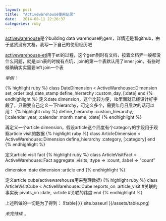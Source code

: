 ```yaml
---
layout: post
title:  "Activewarehouse使用记录"
date:   2014-08-11 22:26:37
categories: ruby
---
```


[activewarehouse](https://github.com/activewarehouse/activewarehouse)是个building data warehouse的gem，详情还是看github，由于这货没有文档，我写一下自己的使用经历吧

[activewarehouse-etl](https://github.com/activewarehouse/activewarehouse-etl)用于etl的过程，这个gem到时有文档，按着文档弄一般都没什么问题，就是join表的时候有点坑，join的第一个表默认用了inner join，有些时候确确实实需要left join一个表

*举例：*

{% highlight ruby %}
class DateDimension < ActiveWarehouse::Dimension
  set_order :sql_date_stamp
  define_hierarchy :custom_day, [:date]
end
{% endhighlight %}
定义date dimension，这个比较方便，lib里面就已经设计好字段了，只需要自己定义一下hierarchy，可定义多个，需要年月日层次的话可以用：
{% highlight ruby %}
define_hierarchy :custom_hierarchy, [:calendar_year, :calendar_month_name, :date]
{% endhighlight %}

再定义一个article dimension，假设article这个纬度有个category的字段用于观察article visit的数据
{% highlight ruby %}
class ArticleDimension < ActiveWarehouse::Dimension
  define_hierarchy :category, [:category]
end
{% endhighlight %}

定义article visit fact
{% highlight ruby %}
class ArticleVisitFact < ActiveWarehouse::Fact
  aggregate :visits, :type => :count,  :label => "count"

  dimension :date
  dimension :article
end
{% endhighlight %}

定义article cube(activewarehouse用来整理数据)
{% highlight ruby %}
class ArticleVisitCube < ActiveWarehouse::Cube
  reports_on :article_visit #关联的事实表
  pivots_on :date, :article #关联的纬度
end
{% endhighlight %}

上述所做的一切是为了得到：
![table]({{ site.baseurl }}/assets/table.png)

*未完待续...*

[jekyll-gh]: https://github.com/jekyll/jekyll
[jekyll]:    http://jekyllrb.com

